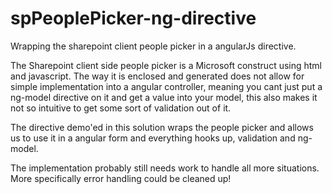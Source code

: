 spPeoplePicker-ng-directive
===========================

Wrapping the sharepoint client people picker in a angularJs directive.

The Sharepoint client side people picker is a Microsoft construct using html and javascript. 
The way it is enclosed and generated does not allow for simple implementation into a angular controller,
meaning you cant just put a ng-model directive on it and get a value into your model, this also makes it 
not so intuitive to get some sort of validation out of it.

The directive demo'ed in this solution wraps the people picker and allows us to use it in a angular form and 
everything hooks up, validation and ng-model.

The implementation probably still needs work to handle all more situations. 
More specifically error handling could be cleaned up!
